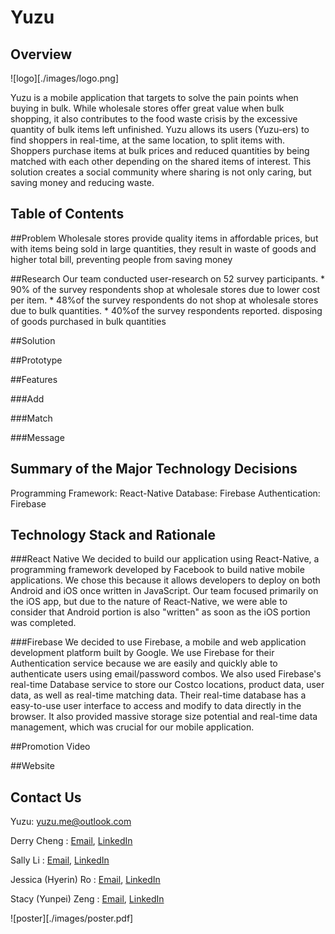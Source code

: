 # Yuzu

## Overview
![logo][./images/logo.png]

Yuzu is a mobile application that targets to solve the pain points when buying in bulk. While wholesale stores offer great value when bulk shopping, it also contributes to the food waste crisis by the excessive quantity of bulk items left unfinished. Yuzu allows its users (Yuzu-ers) to find shoppers in real-time, at the same location, to split items with. Shoppers purchase items at bulk prices and reduced quantities by being matched with each other depending on the shared items of interest. This solution creates a social community where sharing is not only caring, but saving money and reducing waste.

## Table of Contents

##Problem
Wholesale stores provide quality items in affordable prices, but with items being sold in large quantities, they result in waste of goods and higher total bill, preventing people from saving money

##Research
Our team conducted user-research on 52 survey participants. 
	* 90% of the survey respondents shop at wholesale stores due to lower cost per item. 
	* 48%of the survey respondents do not shop at wholesale stores due to bulk quantities. 
	* 40%of the survey respondents reported. disposing of goods purchased in bulk quantities

##Solution

##Prototype

##Features

###Add

###Match

###Message

## Summary of the Major Technology Decisions
Programming Framework: React-Native
Database: Firebase
Authentication: Firebase

## Technology Stack and Rationale
###React Native
We decided to build our application using React-Native, a programming framework developed by Facebook to build native mobile applications. We chose this because it allows developers to deploy on both Android and iOS once written in JavaScript. Our team focused primarily on the iOS app, but due to the nature of React-Native, we were able to consider that Android portion is also "written" as soon as the iOS portion was completed.

###Firebase
We decided to use Firebase, a mobile and web application development platform built by Google. We use Firebase for their Authentication service because we are easily and quickly able to authenticate users using email/password combos. We also used Firebase's real-time Database service to store our Costco locations, product data, user data, as well as real-time matching data. Their real-time database has a easy-to-use user interface to access and modify to data directly in the browser. It also provided massive storage size potential and real-time data management, which was crucial for our mobile application.

##Promotion Video

##Website

## Contact Us
Yuzu: yuzu.me@outlook.com

Derry Cheng : [Email](derryc09@uw.edu), [LinkedIn](https://www.linkedin.com/in/derrycheng/)

Sally Li : [Email](lisally@uw.edu), [LinkedIn](https://www.linkedin.com/in/lisally95/)

Jessica (Hyerin) Ro : [Email](jessro95@uw.edu), [LinkedIn](https://www.linkedin.com/in/jessicahyerinro/)

Stacy (Yunpei) Zeng : [Email](stacyz@uw.edu), [LinkedIn](https://www.linkedin.com/in/yunpeizeng/)



![poster][./images/poster.pdf]
